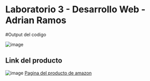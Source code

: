 
# Laboratorio 3 - Desarrollo Web - Adrian Ramos

#Output del codigo 

![image](https://github.com/user-attachments/assets/c1be0b96-895c-490b-83aa-3d78868c7ccf)

## Link del producto
![image](https://github.com/user-attachments/assets/708e1912-f851-48d0-b2cb-afbcb42f12b5)
[Pagina del producto de amazon](https://www.amazon.com/-/es/Pulsar-Gaming-Gears-inal%C3%A1mbrico-interruptores/dp/B0CR1L9NL9/ref=pd_ci_mcx_pspc_dp_d_2_t_2?pd_rd_w=XoUmu&content-id=amzn1.sym.568f3b6b-5aad-4bfd-98ee-d827f03151e4&pf_rd_p=568f3b6b-5aad-4bfd-98ee-d827f03151e4&pf_rd_r=V07G0XBC30GFD5QDX02V&pd_rd_wg=5BUBT&pd_rd_r=c784fb85-a147-40fd-9ee4-c8be74d4fe00&pd_rd_i=B0CLGSVYYV&th=1)


